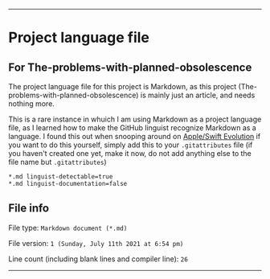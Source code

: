 
***

# Project language file

## For The-problems-with-planned-obsolescence

The project language file for this project is Markdown, as this project (The-problems-with-planned-obsolescence) is mainly just an article, and needs nothing more.

This is a rare instance in whuich I am using Markdown as a project language file, as I learned how to make the GitHub linguist recognize Markdown as a language. I found this out when snooping around on [Apple/Swift Evolution](https://github.com/apple/swift-evolution/blob/main/.gitattributes) if you want to do this yourself, simply add this to your `.gitattributes` file (if you haven't created one yet, make it now, do not add anything else to the file name but `.gitattributes`)

```gitattributes
*.md linguist-detectable=true
*.md linguist-documentation=false
```

## File info

File type: `Markdown document (*.md)`

File version: `1 (Sunday, July 11th 2021 at 6:54 pm)`

Line count (including blank lines and compiler line): `26`

***
